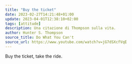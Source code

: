```yaml
---
title: "Buy the ticket"
date: 2023-02-27T14:21:48+01:00
update: 2023-04-01T12:38:10+02:00
tags: [attitude]
description: Una citazione di Thompson sulla vita.
author: Hunter S. Thompson
source_title: Do What You Can't
source_url: https://www.youtube.com/watch?v=jG7dSXcfVqE
---
```


Buy the ticket, take the ride.

